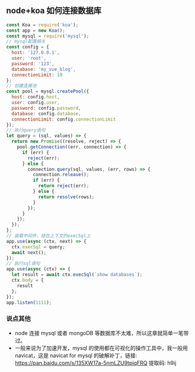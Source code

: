 ## node+koa 如何连接数据库

```js
const Koa = require('koa');
const app = new Koa();
const mysql = require('mysql');
// mysql配置相关
const config = {
  host: '127.0.0.1',
  user: 'root',
  password: '123',
  database: 'my_vue_blog',
  connectionLimit: 10
};
// 创建连接池
const pool = mysql.createPool({
  host: config.host,
  user: config.user,
  password: config.password,
  database: config.database,
  connectionLimit: config.connectionLimit
});
// 执行query语句
let query = (sql, values) => {
  return new Promise((resolve, reject) => {
    pool.getConnection((err, connection) => {
      if (err) {
        reject(err);
      } else {
        connection.query(sql, values, (err, rows) => {
          connection.release();
          if (err) {
            return reject(err);
          } else {
            return resolve(rows);
          }
        });
      }
    });
  });
};
// 装载中间件，挂在上下文的execSql上
app.use(async (ctx, next) => {
  ctx.execSql = query;
  await next();
});
// 执行sql语句
app.use(async (ctx) => {
  let result = await ctx.execSql(`show databases`);
  ctx.body = {
    result
  };
});
app.listen(1111);
```

### 说点其他

- node 连接 mysql 或者 mongoDB 等数据库不太难，所以这章就简单一笔带过。
- 一般来说为了加速开发，mysql 的使用都在可视化的操作工具中，我一般用 navicat，这是 navicat for mysql 的破解补丁，链接: https://pan.baidu.com/s/135XW17a-5nmLZU9tpiqFRQ 提取码: h9ij
